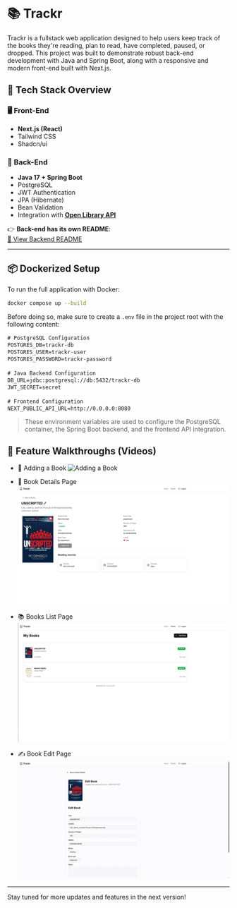 # 📚 Trackr

Trackr is a fullstack web application designed to help users keep track of the books they're reading, plan to read, have completed, paused, or dropped. This project was built to demonstrate robust back-end development with Java and Spring Boot, along with a responsive and modern front-end built with Next.js.

## 🔧 Tech Stack Overview

### 🖥️ Front-End
- **Next.js (React)**
- Tailwind CSS
- Shadcn/ui

### 🔗 Back-End
- **Java 17 + Spring Boot**
- PostgreSQL
- JWT Authentication
- JPA (Hibernate)
- Bean Validation
- Integration with **[Open Library API](https://openlibrary.org)**

👉 **Back-end has its own README**:  
[📁 View Backend README](./api/README.md)

---

## 📦 Dockerized Setup

To run the full application with Docker:

```bash
docker compose up --build
```


Before doing so, make sure to create a `.env` file in the project root with the following content:

```env
# PostgreSQL Configuration
POSTGRES_DB=trackr-db
POSTGRES_USER=trackr-user
POSTGRES_PASSWORD=trackr-password

# Java Backend Configuration
DB_URL=jdbc:postgresql://db:5432/trackr-db
JWT_SECRET=secret

# Frontend Configuration
NEXT_PUBLIC_API_URL=http://0.0.0.0:8080
```

> These environment variables are used to configure the PostgreSQL container, the Spring Boot backend, and the frontend API integration.

## 📸 Feature Walkthroughs (Videos)

- 📝 Adding a Book
![Adding a Book](./.github/assets/page-add.gif)

- 📖 Book Details Page
![Book Details Page](./.github/assets/details-page.png)

- 📚 Books List Page
![Book List Page](./.github/assets/list-page.png)

- ✍️ Book Edit Page
![Book Edit Page](./.github/assets/page-edit.gif)

---

Stay tuned for more updates and features in the next version!
